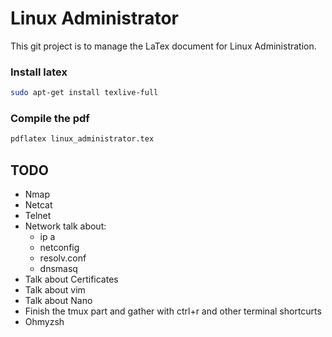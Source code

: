 # Linux Administrator

This git project is to manage the LaTex document for Linux Administration.

### Install latex
```bash
sudo apt-get install texlive-full
```

### Compile the pdf
```bash
pdflatex linux_administrator.tex
```

## TODO
- Nmap
- Netcat
- Telnet
- Network talk about:
    - ip a
    - netconfig
    - resolv.conf
    - dnsmasq
- Talk about Certificates
- Talk about vim
- Talk about Nano
- Finish the tmux part and gather with ctrl+r and other terminal shortcurts
- Ohmyzsh
